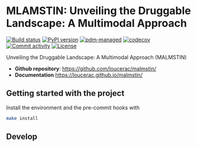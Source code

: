 # MLAMSTIN: Unveiling the Druggable Landscape: A Multimodal Approach

[![Build status](https://img.shields.io/github/actions/workflow/status/loucerac/malmstin/main.yml?branch=main)](https://github.com/loucerac/malmstin/actions/workflows/main.yml?query=branch%3Amain)
[![PyPI version](https://badge.fury.io/py/malmstin.svg)](https://badge.fury.io/py/malmstin)
[![pdm-managed](https://img.shields.io/badge/pdm-managed-blueviolet)](https://pdm.fming.dev)
[![codecov](https://codecov.io/gh/loucerac/malmstin/branch/main/graph/badge.svg)](https://codecov.io/gh/loucerac/malmstin)
[![Commit activity](https://img.shields.io/github/commit-activity/m/loucerac/malmstin)](https://img.shields.io/github/commit-activity/m/loucerac/malmstin)
[![License](https://img.shields.io/github/license/loucerac/malmstin)](https://img.shields.io/github/license/loucerac/malmstin)

Unveiling the Druggable Landscape: A Multimodal Approach (MALMSTIN)

- **Github repository**: <https://github.com/loucerac/malmstin/>
- **Documentation** <https://loucerac.github.io/malmstin/>

## Getting started with the project

Install the environment and the pre-commit hooks with

```bash
make install
```

## Develop
